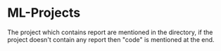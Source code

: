 # ML-Projects
The project which contains report are mentioned in the directory, if the project doesn't contain any report then "code" is mentioned at the end.

